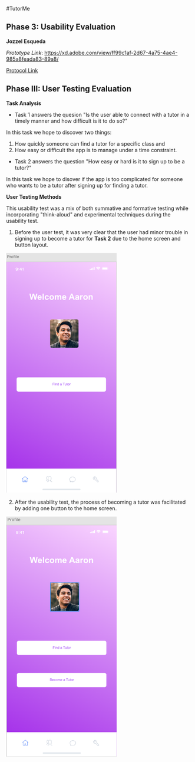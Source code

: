 #TutorMe
## Phase 3: Usability Evaluation


**Jozzel Esqueda**

*Prototype Link*:
https://xd.adobe.com/view/ff99c1af-2d67-4a75-4ae4-985a8feada83-89a8/

[Protocol Link](Protocol.pdf/)

## Phase III: User Testing Evaluation

**Task Analysis**

- Task 1 answers the quesion "Is the user able to connect with a tutor in a timely manner and
how difficult is it to do so?"

In this task we hope to discover two things:

1) How quickly someone can find a tutor for a specific class and
2) How easy or difficult the app is to manage under a time constraint. 

- Task 2 answers the question "How easy or hard is it to sign up to be a tutor?"

In this task we hope to disover if the app is too complicated for someone who wants to be a 
tutor after signing up for finding a tutor.

**User Testing Methods**

This usability test was a mix of both summative and formative testing while incorporating
"think-aloud" and experimental techniques during the usability test.

1) Before the user test, it was very clear that the user had minor trouble in signing up 
to become a tutor for **Task 2** due to the home screen and button layout.

<img src="Tutoree_Profile.png" alt="Tutor Profile" width="300"/>

2) After the usability test, the process of becoming a tutor was facilitated by adding one
button to the home screen.

 
<img src="New_Profile.png" alt="Tutor Profile" width="300"/>
